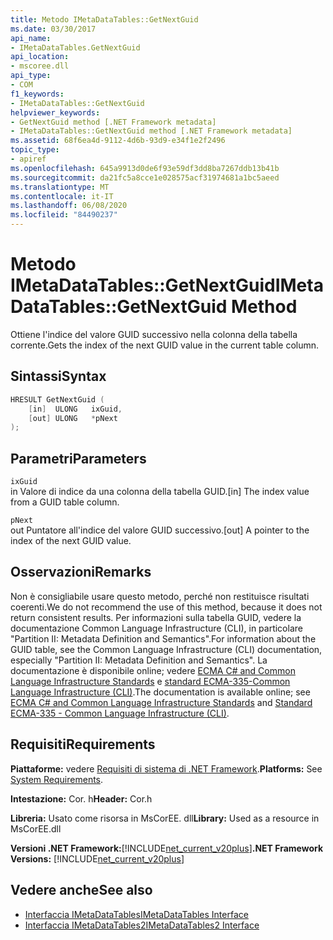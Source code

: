 ```yaml
---
title: Metodo IMetaDataTables::GetNextGuid
ms.date: 03/30/2017
api_name:
- IMetaDataTables.GetNextGuid
api_location:
- mscoree.dll
api_type:
- COM
f1_keywords:
- IMetaDataTables::GetNextGuid
helpviewer_keywords:
- GetNextGuid method [.NET Framework metadata]
- IMetaDataTables::GetNextGuid method [.NET Framework metadata]
ms.assetid: 68f6ea4d-9112-4d6b-93d9-e34f1e2f2496
topic_type:
- apiref
ms.openlocfilehash: 645a9913d0de6f93e59df3dd8ba7267ddb13b41b
ms.sourcegitcommit: da21fc5a8cce1e028575acf31974681a1bc5aeed
ms.translationtype: MT
ms.contentlocale: it-IT
ms.lasthandoff: 06/08/2020
ms.locfileid: "84490237"
---
```

# <a name="imetadatatablesgetnextguid-method"></a><span data-ttu-id="4b7c8-102">Metodo IMetaDataTables::GetNextGuid</span><span class="sxs-lookup"><span data-stu-id="4b7c8-102">IMetaDataTables::GetNextGuid Method</span></span>
<span data-ttu-id="4b7c8-103">Ottiene l'indice del valore GUID successivo nella colonna della tabella corrente.</span><span class="sxs-lookup"><span data-stu-id="4b7c8-103">Gets the index of the next GUID value in the current table column.</span></span>  
  
## <a name="syntax"></a><span data-ttu-id="4b7c8-104">Sintassi</span><span class="sxs-lookup"><span data-stu-id="4b7c8-104">Syntax</span></span>  
  
```cpp  
HRESULT GetNextGuid (  
    [in]  ULONG   ixGuid,  
    [out] ULONG   *pNext  
);  
```  
  
## <a name="parameters"></a><span data-ttu-id="4b7c8-105">Parametri</span><span class="sxs-lookup"><span data-stu-id="4b7c8-105">Parameters</span></span>  
 `ixGuid`  
 <span data-ttu-id="4b7c8-106">in Valore di indice da una colonna della tabella GUID.</span><span class="sxs-lookup"><span data-stu-id="4b7c8-106">[in] The index value from a GUID table column.</span></span>  
  
 `pNext`  
 <span data-ttu-id="4b7c8-107">out Puntatore all'indice del valore GUID successivo.</span><span class="sxs-lookup"><span data-stu-id="4b7c8-107">[out] A pointer to the index of the next GUID value.</span></span>  
  
## <a name="remarks"></a><span data-ttu-id="4b7c8-108">Osservazioni</span><span class="sxs-lookup"><span data-stu-id="4b7c8-108">Remarks</span></span>  

  <span data-ttu-id="4b7c8-109">Non è consigliabile usare questo metodo, perché non restituisce risultati coerenti.</span><span class="sxs-lookup"><span data-stu-id="4b7c8-109">We do not recommend the use of this method, because it does not return consistent results.</span></span> <span data-ttu-id="4b7c8-110">Per informazioni sulla tabella GUID, vedere la documentazione Common Language Infrastructure (CLI), in particolare "Partition II: Metadata Definition and Semantics".</span><span class="sxs-lookup"><span data-stu-id="4b7c8-110">For information about the GUID table, see the Common Language Infrastructure (CLI) documentation, especially "Partition II: Metadata Definition and Semantics".</span></span> <span data-ttu-id="4b7c8-111">La documentazione è disponibile online; vedere [ECMA C# and Common Language Infrastructure Standards](../../../standard/components.md#applicable-standards) e [standard ECMA-335-Common Language Infrastructure (CLI)](http://www.ecma-international.org/publications/standards/Ecma-335.htm).</span><span class="sxs-lookup"><span data-stu-id="4b7c8-111">The documentation is available online; see [ECMA C# and Common Language Infrastructure Standards](../../../standard/components.md#applicable-standards) and [Standard ECMA-335 - Common Language Infrastructure (CLI)](http://www.ecma-international.org/publications/standards/Ecma-335.htm).</span></span>  
  
## <a name="requirements"></a><span data-ttu-id="4b7c8-112">Requisiti</span><span class="sxs-lookup"><span data-stu-id="4b7c8-112">Requirements</span></span>  
 <span data-ttu-id="4b7c8-113">**Piattaforme:** vedere [Requisiti di sistema di .NET Framework](../../get-started/system-requirements.md).</span><span class="sxs-lookup"><span data-stu-id="4b7c8-113">**Platforms:** See [System Requirements](../../get-started/system-requirements.md).</span></span>  
  
 <span data-ttu-id="4b7c8-114">**Intestazione:** Cor. h</span><span class="sxs-lookup"><span data-stu-id="4b7c8-114">**Header:** Cor.h</span></span>  
  
 <span data-ttu-id="4b7c8-115">**Libreria:** Usato come risorsa in MsCorEE. dll</span><span class="sxs-lookup"><span data-stu-id="4b7c8-115">**Library:** Used as a resource in MsCorEE.dll</span></span>  
  
 <span data-ttu-id="4b7c8-116">**Versioni .NET Framework:**[!INCLUDE[net_current_v20plus](../../../../includes/net-current-v20plus-md.md)]</span><span class="sxs-lookup"><span data-stu-id="4b7c8-116">**.NET Framework Versions:** [!INCLUDE[net_current_v20plus](../../../../includes/net-current-v20plus-md.md)]</span></span>  
  
## <a name="see-also"></a><span data-ttu-id="4b7c8-117">Vedere anche</span><span class="sxs-lookup"><span data-stu-id="4b7c8-117">See also</span></span>

- [<span data-ttu-id="4b7c8-118">Interfaccia IMetaDataTables</span><span class="sxs-lookup"><span data-stu-id="4b7c8-118">IMetaDataTables Interface</span></span>](imetadatatables-interface.md)
- [<span data-ttu-id="4b7c8-119">Interfaccia IMetaDataTables2</span><span class="sxs-lookup"><span data-stu-id="4b7c8-119">IMetaDataTables2 Interface</span></span>](imetadatatables2-interface.md)
